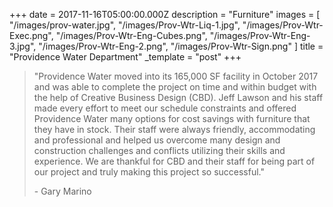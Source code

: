 +++
date = 2017-11-16T05:00:00.000Z
description = "Furniture"
images = [
  "/images/prov-water.jpg",
  "/images/Prov-Wtr-Liq-1.jpg",
  "/images/Prov-Wtr-Exec.png",
  "/images/Prov-Wtr-Eng-Cubes.png",
  "/images/Prov-Wtr-Eng-3.jpg",
  "/images/Prov-Wtr-Eng-2.png",
  "/images/Prov-Wtr-Sign.png"
]
title = "Providence Water Department"
_template = "post"
+++

> "Providence Water moved into its 165,000 SF facility in October 2017 and was able to complete the project on time and within budget with the help of Creative Business Design (CBD). Jeff Lawson and his staff made every effort to meet our schedule constraints and offered Providence Water many options for cost savings with furniture that they have in stock. Their staff were always friendly, accommodating and professional and helped us overcome many design and construction challenges and conflicts utilizing their skills and experience. We are thankful for CBD and their staff for being part of our project and truly making this project so successful."
>
> \- Gary Marino
